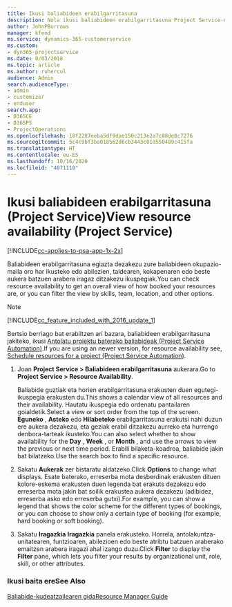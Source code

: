 ```yaml
---
title: Ikusi baliabideen erabilgarritasuna
description: Nola ikusi baliabideen erabilgarritasuna Project Service-n
author: JohnPBurrows
manager: kfend
ms.service: dynamics-365-customerservice
ms.custom:
- dyn365-projectservice
ms.date: 8/03/2018
ms.topic: article
ms.author: ruhercul
audience: Admin
search.audienceType:
- admin
- customizer
- enduser
search.app:
- D365CE
- D365PS
- ProjectOperations
ms.openlocfilehash: 18f2287eeba5df9dae150c213e2a7c88de8c7276
ms.sourcegitcommit: 5c4c9bf3ba018562d6cb3443c01d550489c415fa
ms.translationtype: HT
ms.contentlocale: eu-ES
ms.lasthandoff: 10/16/2020
ms.locfileid: "4071110"
---
```

# <a name="view-resource-availability-project-service"></a><span data-ttu-id="acf7b-103">Ikusi baliabideen erabilgarritasuna (Project Service)</span><span class="sxs-lookup"><span data-stu-id="acf7b-103">View resource availability (Project Service)</span></span>

[!INCLUDE[cc-applies-to-psa-app-1x-2x](../includes/cc-applies-to-psa-app-1x-2x.md)]

<span data-ttu-id="acf7b-104">Baliabideen erabilgarritasuna egiazta dezakezu zure baliabideen okupazio-maila oro har ikusteko edo abilezien, taldearen, kokapenaren edo beste aukera batzuen arabera iragaz ditzakezu ikuspegiak.</span><span class="sxs-lookup"><span data-stu-id="acf7b-104">You can check resource availability to get an overall view of how booked your resources are, or you can filter the view by skills, team, location, and other options.</span></span>  
  
> [!NOTE]
> [!INCLUDE[cc_feature_included_with_2016_update_1](../includes/cc-feature-included-with-2016-update-1.md)]  
> 
>  <span data-ttu-id="acf7b-105">Bertsio berriago bat erabiltzen ari bazara, baliabideen erabilgarritasuna jakiteko, ikusi [Antolatu proiektu baterako baliabideak (Project Service Automation)](../psa/schedule-resources-project.md).</span><span class="sxs-lookup"><span data-stu-id="acf7b-105">If you are using an newer version, for resource availability see, [Schedule resources for a project (Project Service Automation)](../psa/schedule-resources-project.md).</span></span>  

1. <span data-ttu-id="acf7b-106">Joan **Project Service > Baliabideen erabilgarritasuna** aukerara.</span><span class="sxs-lookup"><span data-stu-id="acf7b-106">Go to **Project Service > Resource Availability**.</span></span>  

    <span data-ttu-id="acf7b-107">Baliabide guztiak eta horien erabilgarritasuna erakusten duen egutegi-ikuspegia erakusten du.</span><span class="sxs-lookup"><span data-stu-id="acf7b-107">This shows a calendar view of all resources and their availability.</span></span> <span data-ttu-id="acf7b-108">Hautatu ikuspegia edo ordenatu pantailaren goialdetik.</span><span class="sxs-lookup"><span data-stu-id="acf7b-108">Select a view or sort order from the top of the screen.</span></span> <span data-ttu-id="acf7b-109">**Eguneko** , **Asteko** edo **Hilabeteko** erabilgarritasuna erakutsi nahi duzun ere aukera dezakezu, eta geziak erabil ditzakezu aurreko eta hurrengo denbora-tarteak ikusteko.</span><span class="sxs-lookup"><span data-stu-id="acf7b-109">You can also select whether to show availability for the **Day** , **Week** , or **Month** , and use the arrows to view the previous or next time period.</span></span> <span data-ttu-id="acf7b-110">Erabili bilaketa-koadroa, baliabide jakin bat bilatzeko.</span><span class="sxs-lookup"><span data-stu-id="acf7b-110">Use the search box to find a specific resource.</span></span>  

2. <span data-ttu-id="acf7b-111">Sakatu **Aukerak** zer bistaratu aldatzeko.</span><span class="sxs-lookup"><span data-stu-id="acf7b-111">Click **Options** to change what displays.</span></span> <span data-ttu-id="acf7b-112">Esate baterako, erreserba mota desberdinak erakusten dituen kolore-eskema erakusten duen legenda bat erakuts dezakezu edo erreserba mota jakin bat soilik erakustea aukera dezakezu (adibidez, erreserba asko edo erreserba gutxi).</span><span class="sxs-lookup"><span data-stu-id="acf7b-112">For example, you can show a legend that shows the color scheme for the different types of bookings, or you can choose to show only a certain type of booking (for example, hard booking or soft booking).</span></span>  

3. <span data-ttu-id="acf7b-113">Sakatu **Iragazkia** **Iragazkia** panela erakusteko. Horrela, antolakuntza-unitatearen, funtzioaren, abilezioen edo beste atribtu batzuen araberako emaitzen arabera iragazi ahal izango duzu.</span><span class="sxs-lookup"><span data-stu-id="acf7b-113">Click **Filter** to display the **Filter** pane, which lets you filter your results by organizational unit, role, skill, or other attributes.</span></span>  

### <a name="see-also"></a><span data-ttu-id="acf7b-114">Ikusi baita ere</span><span class="sxs-lookup"><span data-stu-id="acf7b-114">See Also</span></span>  
 [<span data-ttu-id="acf7b-115">Baliabide-kudeatzailearen gida</span><span class="sxs-lookup"><span data-stu-id="acf7b-115">Resource Manager Guide</span></span>](../psa/resource-manager-guide.md)
